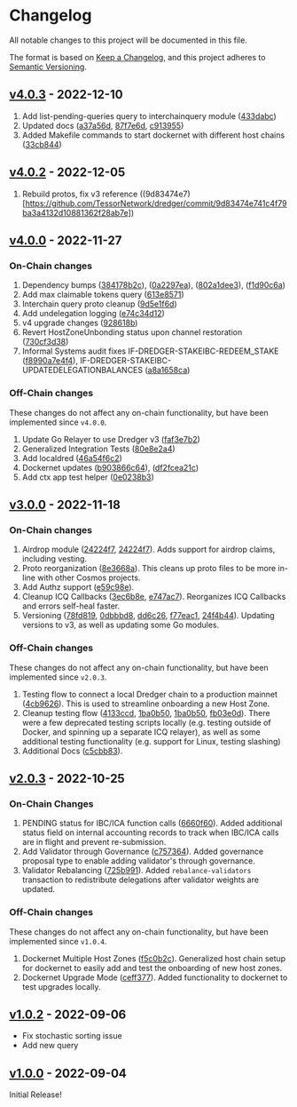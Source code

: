 <!--
Guiding Principles:

Changelogs are for humans, not machines.
There should be an entry for every single version.
The same types of changes should be grouped.
Versions and sections should be linkable.
The latest version comes first.
The release date of each version is displayed.
Mention whether you follow Semantic Versioning.

Usage:

Change log entries are to be added to the Unreleased section under the
appropriate stanza (see below). Each entry should ideally include a tag and
the Github issue reference in the following format:

* (<tag>) \#<issue-number> message

The issue numbers will later be link-ified during the release process so you do
not have to worry about including a link manually, but you can if you wish.

Types of changes (Stanzas):

"Features" for new features.
"Improvements" for changes in existing functionality.
"Deprecated" for soon-to-be removed features.
"Bug Fixes" for any bug fixes.
"Client Breaking" for breaking CLI commands and REST routes used by end-users.
"API Breaking" for breaking exported APIs used by developers building on SDK.
"State Machine Breaking" for any changes that result in a different AppState 
given same genesisState and txList.
Ref: https://keepachangelog.com/en/1.0.0/
-->

# Changelog

All notable changes to this project will be documented in this file.

The format is based on [Keep a Changelog](https://keepachangelog.com/en/1.0.0/),
and this project adheres to [Semantic Versioning](https://semver.org/spec/v2.0.0.html).

## [v4.0.3](https://github.com/TessorNetwork/dredger/releases/tag/v4.0.3) - 2022-12-10
1. Add list-pending-queries query to interchainquery module ([433dabc](https://github.com/TessorNetwork/dredger/commit/433dabcc02c46d2ff038946fe2525a41b9e29b43)) 
2. Updated docs ([a37a56d](https://github.com/TessorNetwork/dredger/commit/a37a56d0f17ff54763d77f2864c35a0c8141bd09), [87f7e6d](https://github.com/TessorNetwork/dredger/commit/87f7e6d1c620633dca2286f2136dc4c4c855164d), [c913955](https://github.com/TessorNetwork/dredger/commit/c913955cfef4bd23c238235c7592fd926427aaef))
3. Added Makefile commands to start dockernet with different host chains ([33cb844](https://github.com/TessorNetwork/dredger/commit/33cb84438c3b605ae0e4a96ee2f73b6d7837b3d2))

## [v4.0.2](https://github.com/TessorNetwork/dredger/releases/tag/v4.0.0) - 2022-12-05
1. Rebuild protos, fix v3 reference ((9d83474e7)[https://github.com/TessorNetwork/dredger/commit/9d83474e741c4f79ba3a4132d10881362f28ab7e])

## [v4.0.0](https://github.com/TessorNetwork/dredger/releases/tag/v4.0.0) - 2022-11-27
### On-Chain changes
1. Dependency bumps ([384178b2c](https://github.com/TessorNetwork/dredger/commit/384178b2cf98e9af0815ffaf3c29649f41784f3e)), ([0a2297ea](https://github.com/TessorNetwork/dredger/commit/0a2297eabe287d38723ab8213d5256ce34d2bb2d)), ([802a1dee3](https://github.com/TessorNetwork/dredger/commit/802a1dee380e02916f1e89a231d36365a026bb46)), ([f1d90c6a](https://github.com/TessorNetwork/dredger/commit/f1d90c6aa50daf75d9608095cc39cbbbe3fac16c))
2. Add max claimable tokens query ([613e8571](https://github.com/TessorNetwork/dredger/commit/613e85711485d3bebeeb5777ba35e701cc795a43))
3. Interchain query proto cleanup ([9d5e1f6d](https://github.com/TessorNetwork/dredger/commit/9d5e1f6d9e24113afa5b7f21e72a736bc8059b7f))
4. Add undelegation logging ([e74c34d12](https://github.com/TessorNetwork/dredger/commit/e74c34d12a462e2d23463d717abfe01db9490d8f))
5. v4 upgrade changes ([928618b](https://github.com/TessorNetwork/dredger/commit/928618b035610d1f5d24be3ab60628e10858aeff))
6. Revert HostZoneUnbonding status upon channel restoration ([730cf3d38](https://github.com/TessorNetwork/dredger/commit/730cf3d38589887b57dfe3dd5de071273d5a9b73))
7. Informal Systems audit fixes IF-DREDGER-STAKEIBC-REDEEM_STAKE ([f8990a7e4f4](https://github.com/TessorNetwork/dredger/commit/f8990a7e4f4f449984ff088c5fbe55908028cb14)), IF-DREDGER-STAKEIBC-UPDATEDELEGATIONBALANCES ([a8a1658ca](https://github.com/TessorNetwork/dredger/commit/a8a1658ca4eb27ea7f8691219d748f07aad17964))

### Off-Chain changes

These changes do not affect any on-chain functionality, but have been implemented since `v4.0.0`.
1. Update Go Relayer to use Dredger v3 ([faf3e7b2](https://github.com/TessorNetwork/dredger/commit/faf3e7b21f4213b64a61bc2de5b400964cb61963))
2. Generalized Integration Tests ([80e8e2a4](https://github.com/TessorNetwork/dredger/commit/80e8e2a49c3d63d8deabf4235e8e00151fcd8747))
3. Add localdred ([46a54f6c2](https://github.com/TessorNetwork/dredger/commit/80e8e2a49c3d63d8deabf4235e8e00151fcd8747))
4. Dockernet updates ([b903866c64](https://github.com/TessorNetwork/dredger/commit/b903866c6493e7f569d1975dc5f8efd34bdcc24e)), ([df2fcea21c](https://github.com/TessorNetwork/dredger/commit/df2fcea21ce89e85d756d2cf8cbdf7e45bec2b0e))
5. Add ctx app test helper ([0e0238b3](https://github.com/TessorNetwork/dredger/commit/0e0238b3dbddceaa7971e150649192e1f8be6982))


## [v3.0.0](https://github.com/TessorNetwork/dredger/releases/tag/v3.0.0) - 2022-11-18
### On-Chain changes

1. Airdrop module ([24224f7](https://github.com/TessorNetwork/dredger/commit/9be3314f7bca7e91f099d27ca11177639b76b468), [24224f7](https://github.com/TessorNetwork/dredger/commit/24224f7386e7ee56781e7d254f9a48fab60a3bed)). Adds support for airdrop claims, including vesting. 
2. Proto reorganization ([8e3668a](https://github.com/TessorNetwork/dredger/commit/8e3668a8e87381fb0f470ab60e4f0ba8590139cc)). This cleans up proto files to be more in-line with other Cosmos projects. 
3. Add Authz support ([e59c98e](https://github.com/TessorNetwork/dredger/commit/e59c98e7bce574fa53e6e70222a80b974d84db3b)).
4. Cleanup ICQ Callbacks ([3ec6b8e](https://github.com/TessorNetwork/dredger/commit/3ec6b8ebe9f4ba49aed3d671432a9d77e61b095a), [e747ac7](https://github.com/TessorNetwork/dredger/commit/e747ac7bdd9385fdaa7d5cd6f2926f7efd519480)). Reorganizes ICQ Callbacks and errors self-heal faster. 
5. Versioning ([78fd819](https://github.com/TessorNetwork/dredger/commit/78fd81918fe8f763f10525770eba1fee0a6dbe25), [0dbbbd8](https://github.com/TessorNetwork/dredger/commit/0dbbbd867ffad5b331d09c155dca53a3f581ad5c), [dd6c26](https://github.com/TessorNetwork/dredger/commit/dd6c264ea09448130484f7289eb085eb8bdb5766), [f77eac1](https://github.com/TessorNetwork/dredger/commit/f77eac106291a59fd839c128f6aa9adb974eb7ef), [24f4b44](https://github.com/TessorNetwork/dredger/commit/24f4b44e85518c0e800605265486af5f55f02693)). Updating versions to v3, as well as updating some Go modules.

### Off-Chain changes

These changes do not affect any on-chain functionality, but have been implemented since `v2.0.3`.

1. Testing flow to connect a local Dredger chain to a production mainnet ([4cb9626](https://github.com/TessorNetwork/dredger/commit/4cb9626a92b9cae5a970b3e4ddedf91bd44e8cef)). This is used to streamline onboarding a new Host Zone.  
2. Cleanup testing flow ([4133ccd](https://github.com/TessorNetwork/dredger/commit/4133ccd3ef3f9b17c2602090078e3dae88e62e63), [1ba0b50](https://github.com/TessorNetwork/dredger/commit/b18f483293ed6906b3f07ad5f6ab62e02130313d), [1ba0b50](https://github.com/TessorNetwork/dredger/commit/1ba0b503ac4dec8fec167b680514dd367fc29bda), [fb03e0d](https://github.com/TessorNetwork/dredger/commit/fb03e0d4cd7b7fd648e8b090d90a21cbb835a5d7)). There were a few deprecated testing scripts locally (e.g. testing outside of Docker, and spinning up a separate ICQ relayer), as well as some additional testing functionality (e.g. support for Linux, testing slashing)
3. Additional Docs ([c5cbb83](https://github.com/TessorNetwork/dredger/commit/c5cbb83dfbc909f09e99a5633553fedeb0c0fd84)).

## [v2.0.3](https://github.com/TessorNetwork/dredger/releases/tag/v2.0.3) - 2022-10-25

### On-Chain Changes
1. PENDING status for IBC/ICA function calls ([6660f60](https://github.com/TessorNetwork/dredger/commit/6660f60094674b2e077f3775982ab4acc8a5ea96)). Added additional status field on internal accounting records to track when IBC/ICA calls are in flight and prevent re-submission. 
2. Add Validator through Governance ([c757364](https://github.com/TessorNetwork/dredger/commit/c757364c4f532a8f7b9d17531f189c41cde90b14)). Added governance proposal type to enable adding validator's through governance. 
3. Validator Rebalancing ([725b991](https://github.com/TessorNetwork/dredger/commit/725b9912073e4ff8c1fd5574ba4ebd68ec6aee88)). Added `rebalance-validators` transaction to redistribute delegations after validator weights are updated.

### Off-Chain changes

These changes do not affect any on-chain functionality, but have been implemented since `v1.0.4`.

1. Dockernet Multiple Host Zones ([f5c0b2c](https://github.com/TessorNetwork/dredger/commit/f5c0b2cadcbc3995a6a91180a61fceb27afc4546)). Generalized host chain setup for dockernet to easily add and test the onboarding of new host zones.
2. Dockernet Upgrade Mode ([ceff377](https://github.com/TessorNetwork/dredger/commit/ceff377d4dc3f4e8e5193c0eeb3b3ab94b74d91a)). Added functionality to dockernet to test upgrades locally.

## [v1.0.2](https://github.com/TessorNetwork/dredger/releases/tag/v1.0.2) - 2022-09-06

* Fix stochastic sorting issue
* Add new query

## [v1.0.0](https://github.com/TessorNetwork/dredger/releases/tag/v1.0.0) - 2022-09-04

Initial Release!